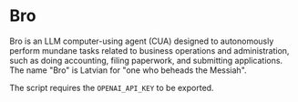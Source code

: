 # Bro

Bro is an LLM computer-using agent (CUA) designed to autonomously perform mundane tasks related to business operations and administration, such as doing accounting, filing paperwork, and submitting applications. The name "Bro" is Latvian for "one who beheads the Messiah".

The script requires the `OPENAI_API_KEY` to be exported.
